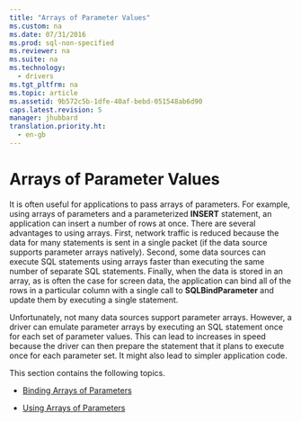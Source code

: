 ```yaml
---
title: "Arrays of Parameter Values"
ms.custom: na
ms.date: 07/31/2016
ms.prod: sql-non-specified
ms.reviewer: na
ms.suite: na
ms.technology: 
  - drivers
ms.tgt_pltfrm: na
ms.topic: article
ms.assetid: 9b572c5b-1dfe-40af-bebd-051548ab6d90
caps.latest.revision: 5
manager: jhubbard
translation.priority.ht: 
  - en-gb
---
```

# Arrays of Parameter Values
It is often useful for applications to pass arrays of parameters. For example, using arrays of parameters and a parameterized **INSERT** statement, an application can insert a number of rows at once. There are several advantages to using arrays. First, network traffic is reduced because the data for many statements is sent in a single packet (if the data source supports parameter arrays natively). Second, some data sources can execute SQL statements using arrays faster than executing the same number of separate SQL statements. Finally, when the data is stored in an array, as is often the case for screen data, the application can bind all of the rows in a particular column with a single call to **SQLBindParameter** and update them by executing a single statement.  
  
 Unfortunately, not many data sources support parameter arrays. However, a driver can emulate parameter arrays by executing an SQL statement once for each set of parameter values. This can lead to increases in speed because the driver can then prepare the statement that it plans to execute once for each parameter set. It might also lead to simpler application code.  
  
 This section contains the following topics.  
  
-   [Binding Arrays of Parameters](../content/Binding-Arrays-of-Parameters.md)  
  
-   [Using Arrays of Parameters](../content/Using-Arrays-of-Parameters.md)